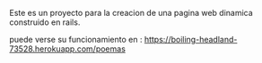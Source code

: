 Este es un proyecto para la creacion de una pagina web dinamica construido en rails.

puede verse su funcionamiento en : 
https://boiling-headland-73528.herokuapp.com/poemas
